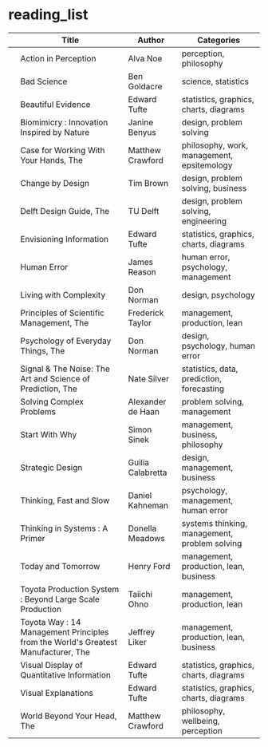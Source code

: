 # reading_list

| | Title | Author | Categories |
|-|-------|--------|------------|
| | Action in Perception | Alva Noe | perception, philosophy |
| | Bad Science | Ben Goldacre | science, statistics |
| | Beautiful Evidence | Edward Tufte | statistics, graphics, charts, diagrams |
| | Biomimicry : Innovation Inspired by Nature | Janine Benyus | design, problem solving |
| | Case for Working With Your Hands, The | Matthew Crawford | philosophy, work, management, epsitemology |
| | Change by Design | Tim Brown | design, problem solving, business |
| | Delft Design Guide, The | TU Delft | design, problem solving, engineering |
| | Envisioning Information | Edward Tufte | statistics, graphics, charts, diagrams |
| | Human Error | James Reason | human error, psychology, management |
| | Living with Complexity | Don Norman | design, psychology |
| | Principles of Scientific Management, The | Frederick Taylor | management, production, lean |
| | Psychology of Everyday Things, The | Don Norman | design, psychology, human error |
| | Signal & The Noise: The Art and Science of Prediction, The | Nate Silver | statistics, data, prediction, forecasting |
| | Solving Complex Problems | Alexander de Haan | problem solving, management |
| | Start With Why | Simon Sinek | management, business, philosophy |
| | Strategic Design | Guilia Calabretta | design, management, business |
| | Thinking, Fast and Slow | Daniel Kahneman | psychology, management, human error |
| | Thinking in Systems : A Primer | Donella Meadows | systems thinking, management, problem solving |
| | Today and Tomorrow | Henry Ford | management, production, lean, business |
| | Toyota Production System : Beyond Large Scale Production | Taiichi Ohno | management, production, lean |
| | Toyota Way : 14 Management Principles from the World's Greatest Manufacturer, The | Jeffrey Liker | management, production, lean, business|
| | Visual Display of Quantitative Information | Edward Tufte | statistics, graphics, charts, diagrams |
| | Visual Explanations | Edward Tufte | statistics, graphics, charts, diagrams |
| | World Beyond Your Head, The | Matthew Crawford | philosophy, wellbeing, perception |
